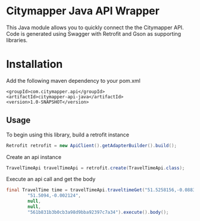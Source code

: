 # Citymapper Java API Wrapper
This Java module allows you to quickly connect the the Citymapper API.
Code is generated using Swagger with Retrofit and Gson as supporting libraries.

# Installation

Add the following maven dependency to your pom.xml

    <groupId>com.citymapper.api</groupId>
    <artifactId>citymapper-api-java</artifactId>
    <version>1.0-SNAPSHOT</version>

## Usage

To begin using this library, build a retrofit instance

```java
Retrofit retrofit = new ApiClient().getAdapterBuilder().build();
```

Create an api instance

```java
TravelTimeApi travelTimeApi = retrofit.create(TravelTimeApi.class);
```

Execute an api call and get the body

```java
final TravelTime time = travelTimeApi.traveltimeGet("51.5258156,-0.08833669999999999",
        "51.5094,-0.002124",
        null,
        null,
        "561b831b3b0cb3a98d9bba92397c7a34").execute().body();
```





